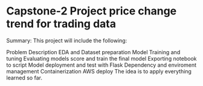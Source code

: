 # Capstone-2 Project price change trend for trading data

Summary:
This project will include the following:

Problem Description
EDA and Dataset preparation
Model Training and tuning
Evaluating models score and train the final model
Exporting notebook to script
Model deployment and test with Flask
Dependency and enviroment management
Containerization
AWS deploy The idea is to apply everything learned so far.
